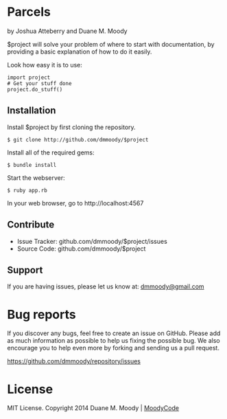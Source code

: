 Parcels
========

by Joshua Atteberry and Duane M. Moody

$project will solve your problem of where to start with documentation,
by providing a basic explanation of how to do it easily.

Look how easy it is to use:

    import project
    # Get your stuff done
    project.do_stuff()

Installation
------------

Install $project by first cloning the repository.  
```
$ git clone http://github.com/dmmoody/$project
```

Install all of the required gems:
```
$ bundle install
```

Start the webserver:
```
$ ruby app.rb
```

In your web browser, go to http://localhost:4567

Contribute
----------

- Issue Tracker: github.com/dmmoody/$project/issues
- Source Code: github.com/dmmoody/$project

Support
-------

If you are having issues, please let us know at: dmmoody@gmail.com

Bug reports
===========

If you discover any bugs, feel free to create an issue on GitHub. Please add as much information as possible to help us fixing the possible bug. We also encourage you to help even more by forking and sending us a pull request.

https://github.com/dmmoody/repository/issues

License
=======

MIT License. Copyright 2014 Duane M. Moody | <a href="http://moodyco.de">MoodyCode</a>
